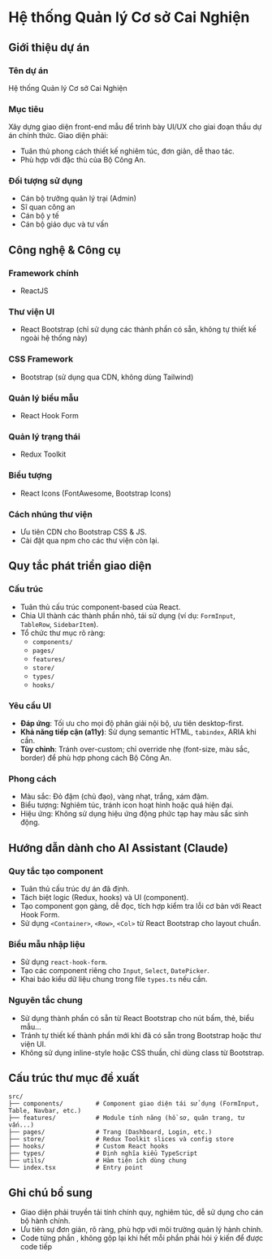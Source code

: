 # Hệ thống Quản lý Cơ sở Cai Nghiện

## Giới thiệu dự án

### Tên dự án
Hệ thống Quản lý Cơ sở Cai Nghiện

### Mục tiêu
Xây dựng giao diện front-end mẫu để trình bày UI/UX cho giai đoạn thầu dự án chính thức. Giao diện phải:
- Tuân thủ phong cách thiết kế nghiêm túc, đơn giản, dễ thao tác.
- Phù hợp với đặc thù của Bộ Công An.

### Đối tượng sử dụng
- Cán bộ trưởng quản lý trại (Admin)
- Sĩ quan công an
- Cán bộ y tế
- Cán bộ giáo dục và tư vấn

## Công nghệ & Công cụ

### Framework chính
- ReactJS

### Thư viện UI
- React Bootstrap (chỉ sử dụng các thành phần có sẵn, không tự thiết kế ngoài hệ thống này)

### CSS Framework
- Bootstrap (sử dụng qua CDN, không dùng Tailwind)

### Quản lý biểu mẫu
- React Hook Form

### Quản lý trạng thái
- Redux Toolkit

### Biểu tượng
- React Icons (FontAwesome, Bootstrap Icons)

### Cách nhúng thư viện
- Ưu tiên CDN cho Bootstrap CSS & JS.
- Cài đặt qua npm cho các thư viện còn lại.

## Quy tắc phát triển giao diện

### Cấu trúc
- Tuân thủ cấu trúc component-based của React.
- Chia UI thành các thành phần nhỏ, tái sử dụng (ví dụ: `FormInput`, `TableRow`, `SidebarItem`).
- Tổ chức thư mục rõ ràng:
  - `components/`
  - `pages/`
  - `features/`
  - `store/`
  - `types/`
  - `hooks/`

### Yêu cầu UI
- **Đáp ứng**: Tối ưu cho mọi độ phân giải nội bộ, ưu tiên desktop-first.
- **Khả năng tiếp cận (a11y)**: Sử dụng semantic HTML, `tabindex`, ARIA khi cần.
- **Tùy chỉnh**: Tránh over-custom; chỉ override nhẹ (font-size, màu sắc, border) để phù hợp phong cách Bộ Công An.

### Phong cách
- Màu sắc: Đỏ đậm (chủ đạo), vàng nhạt, trắng, xám đậm.
- Biểu tượng: Nghiêm túc, tránh icon hoạt hình hoặc quá hiện đại.
- Hiệu ứng: Không sử dụng hiệu ứng động phức tạp hay màu sắc sinh động.

## Hướng dẫn dành cho AI Assistant (Claude)

### Quy tắc tạo component
- Tuân thủ cấu trúc dự án đã định.
- Tách biệt logic (Redux, hooks) và UI (component).
- Tạo component gọn gàng, dễ đọc, tích hợp kiểm tra lỗi cơ bản với React Hook Form.
- Sử dụng `<Container>`, `<Row>`, `<Col>` từ React Bootstrap cho layout chuẩn.

### Biểu mẫu nhập liệu
- Sử dụng `react-hook-form`.
- Tạo các component riêng cho `Input`, `Select`, `DatePicker`.
- Khai báo kiểu dữ liệu chung trong file `types.ts` nếu cần.

### Nguyên tắc chung
- Sử dụng thành phần có sẵn từ React Bootstrap cho nút bấm, thẻ, biểu mẫu...
- Tránh tự thiết kế thành phần mới khi đã có sẵn trong Bootstrap hoặc thư viện UI.
- Không sử dụng inline-style hoặc CSS thuần, chỉ dùng class từ Bootstrap.

## Cấu trúc thư mục đề xuất

```
src/
├── components/         # Component giao diện tái sử dụng (FormInput, Table, Navbar, etc.)
├── features/           # Module tính năng (hồ sơ, quân trang, tư vấn...)
├── pages/              # Trang (Dashboard, Login, etc.)
├── store/              # Redux Toolkit slices và config store
├── hooks/              # Custom React hooks
├── types/              # Định nghĩa kiểu TypeScript
├── utils/              # Hàm tiện ích dùng chung
└── index.tsx           # Entry point
```

## Ghi chú bổ sung
- Giao diện phải truyền tải tính chính quy, nghiêm túc, dễ sử dụng cho cán bộ hành chính.
- Ưu tiên sự đơn giản, rõ ràng, phù hợp với môi trường quản lý hành chính.
- Code từng phần , không gộp lại khi hết mỗi phần phải hỏi ý kiến để được code tiếp